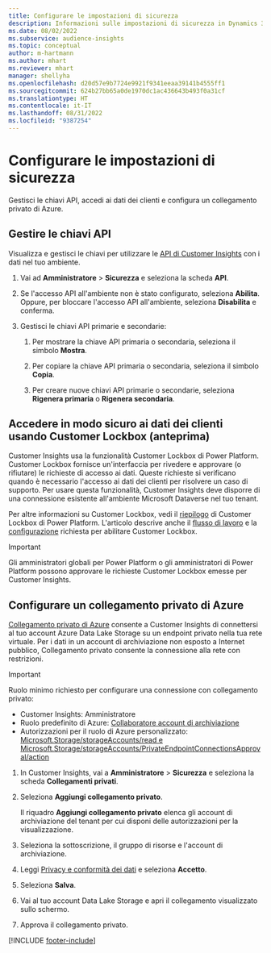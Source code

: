 ```yaml
---
title: Configurare le impostazioni di sicurezza
description: Informazioni sulle impostazioni di sicurezza in Dynamics 365 Customer Insights.
ms.date: 08/02/2022
ms.subservice: audience-insights
ms.topic: conceptual
author: m-hartmann
ms.author: mhart
ms.reviewer: mhart
manager: shellyha
ms.openlocfilehash: d20d57e9b7724e9921f9341eeaa39141b4555ff1
ms.sourcegitcommit: 624b27bb65a0de1970dc1ac436643b493f0a31cf
ms.translationtype: HT
ms.contentlocale: it-IT
ms.lasthandoff: 08/31/2022
ms.locfileid: "9387254"
---
```

# <a name="configure-security-settings"></a>Configurare le impostazioni di sicurezza

Gestisci le chiavi API, accedi ai dati dei clienti e configura un collegamento privato di Azure.

## <a name="manage-api-keys"></a>Gestire le chiavi API

Visualizza e gestisci le chiavi per utilizzare le [API di Customer Insights](apis.md) con i dati nel tuo ambiente.

1. Vai ad **Amministratore** > **Sicurezza** e seleziona la scheda **API**.

1. Se l'accesso API all'ambiente non è stato configurato, seleziona **Abilita**. Oppure, per bloccare l'accesso API all'ambiente, seleziona **Disabilita** e conferma.

1. Gestisci le chiavi API primarie e secondarie:

   1. Per mostrare la chiave API primaria o secondaria, seleziona il simbolo **Mostra**.

   1. Per copiare la chiave API primaria o secondaria, seleziona il simbolo **Copia**.

   1. Per creare nuove chiavi API primarie o secondarie, seleziona **Rigenera primaria** o **Rigenera secondaria**.

## <a name="securely-access-customer-data-with-customer-lockbox-preview"></a>Accedere in modo sicuro ai dati dei clienti usando Customer Lockbox (anteprima)

Customer Insights usa la funzionalità Customer Lockbox di Power Platform. Customer Lockbox fornisce un'interfaccia per rivedere e approvare (o rifiutare) le richieste di accesso ai dati. Queste richieste si verificano quando è necessario l'accesso ai dati dei clienti per risolvere un caso di supporto. Per usare questa funzionalità, Customer Insights deve disporre di una connessione esistente all'ambiente Microsoft Dataverse nel tuo tenant.

Per altre informazioni su Customer Lockbox, vedi il [riepilogo](/power-platform/admin/about-lockbox#summary) di Customer Lockbox di Power Platform. L'articolo descrive anche il [flusso di lavoro](/power-platform/admin/about-lockbox#workflow) e la [configurazione](/power-platform/admin/about-lockbox#enable-the-lockbox-policy) richiesta per abilitare Customer Lockbox.

> [!IMPORTANT]
> Gli amministratori globali per Power Platform o gli amministratori di Power Platform possono approvare le richieste Customer Lockbox emesse per Customer Insights.

## <a name="set-up-an-azure-private-link"></a>Configurare un collegamento privato di Azure

[Collegamento privato di Azure](/azure/private-link/private-link-overview) consente a Customer Insights di connettersi al tuo account Azure Data Lake Storage su un endpoint privato nella tua rete virtuale. Per i dati in un account di archiviazione non esposto a Internet pubblico, Collegamento privato consente la connessione alla rete con restrizioni.

> [!IMPORTANT]
> Ruolo minimo richiesto per configurare una connessione con collegamento privato:
>
> - Customer Insights: Amministratore
> - Ruolo predefinito di Azure: [Collaboratore account di archiviazione](/azure/role-based-access-control/built-in-roles#storage-account-contributor)
> - Autorizzazioni per il ruolo di Azure personalizzato: [Microsoft.Storage/storageAccounts/read e Microsoft.Storage/storageAccounts/PrivateEndpointConnectionsApproval/action](/azure/role-based-access-control/resource-provider-operations#microsoftstorage)

1. In Customer Insights, vai a **Amministratore** > **Sicurezza** e seleziona la scheda **Collegamenti privati**.

1. Seleziona **Aggiungi collegamento privato**.

   Il riquadro **Aggiungi collegamento privato** elenca gli account di archiviazione del tenant per cui disponi delle autorizzazioni per la visualizzazione.

1. Seleziona la sottoscrizione, il gruppo di risorse e l'account di archiviazione.

1. Leggi [Privacy e conformità dei dati](connections.md#data-privacy-and-compliance) e seleziona **Accetto**.

1. Seleziona **Salva**.

1. Vai al tuo account Data Lake Storage e apri il collegamento visualizzato sullo schermo.

1. Approva il collegamento privato.


[!INCLUDE [footer-include](includes/footer-banner.md)]
